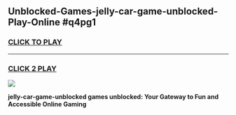 
## Unblocked-Games-jelly-car-game-unblocked-Play-Online #q4pg1
<h3>
<a href="https://news.freeplayer.one?title=jelly-car-game-unblocked&ref=3">CLICK TO PLAY</a></h3>
<hr>

<h3>
<a href="https://news.freeplayer.one?title=jelly-car-game-unblocked&ref=3">CLICK 2 PLAY</a>
  
</h3>

<a href="https://news.freeplayer.one?title=jelly-car-game-unblocked&ref=3"><img src="https://clearcache.store/games.png"></a>


**jelly-car-game-unblocked games unblocked: Your Gateway to Fun and Accessible Online Gaming**
